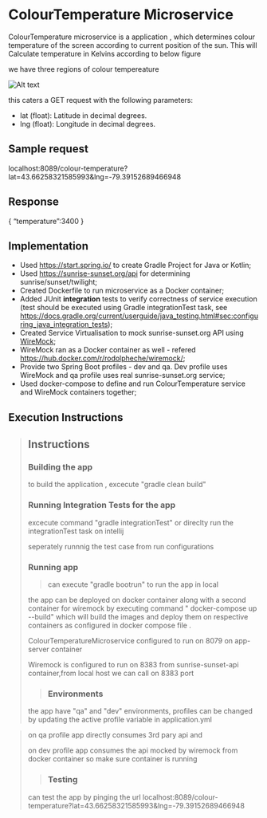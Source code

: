 
# ColourTemperature Microservice

ColourTemperature microservice is a application , which determines colour temperature of the screen according to current position of the sun. This will Calculate temperature in Kelvins according to below figure

we have three regions of colour tempereature

![Alt text](https://sunrise-sunset.org/graph.svg)


this caters  a GET request with the following parameters:
- lat (float): Latitude in decimal degrees.
- lng (float): Longitude in decimal degrees.

## Sample request
localhost:8089/colour-temperature?lat=43.66258321585993&lng=-79.39152689466948

## Response
{
“temperature”:3400
}

## Implementation
- Used https://start.spring.io/ to create Gradle Project for Java or Kotlin;
- Used https://sunrise-sunset.org/api for determining sunrise/sunset/twilight;
- Created Dockerfile to run microservice as a Docker container;
- Added JUnit **integration** tests to verify correctness of service execution (test should be executed using Gradle integrationTest task, see https://docs.gradle.org/current/userguide/java_testing.html#sec:configuring_java_integration_tests);
- Created Service Virtualisation to mock sunrise-sunset.org API using [WireMock](http://wiremock.org/);
- WireMock  ran as a Docker container as well - refered https://hub.docker.com/r/rodolpheche/wiremock/;
- Provide two Spring Boot profiles - dev and qa. Dev profile  uses WireMock and qa profile  uses real sunrise-sunset.org service;
- Used docker-compose to define and run ColourTemperature service and WireMock containers together;


## Execution Instructions


> ## Instructions
>### Building the app
> to build the application , excecute "gradle clean build"
>### Running Integration Tests for  the app
> excecute command  "gradle integrationTest" or direclty run the integrationTest task on intellij
> 
> seperately runnnig the test case from run configurations
> ### Running app 
> > can execute "gradle bootrun" to run the app in local 
> 
>  the app can be deployed on docker container along with a 
> second container for wiremock by executing command 
>" docker-compose up --build" which will build the images and deploy them on respective containers 
> as configured in docker compose file .
> 
> ColourTemperatureMicroservice configured to run on 8079 on app-server container 
> 
> Wiremock is configured to run on 8383 from  sunrise-sunset-api container,from local host we can call on 8383 port
> >### Environments
> the app have "qa" and "dev"  environments,
>  profiles can be changed by updating the active profile variable in application.yml

> on qa profile app directly  consumes 3rd pary api and 
> 
> on dev profile app consumes the api mocked by wiremock from docker container so make sure container is running
> 
>  >### Testing
> 
> can test the app by pinging the url localhost:8089/colour-temperature?lat=43.66258321585993&lng=-79.39152689466948


